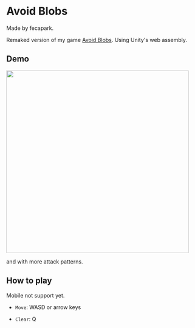 # Avoid Blobs

Made by fecapark.

Remaked version of my game [Avoid Blobs](https://github.com/pshtony1/avoid-blobs). Using Unity's web assembly.

## Demo

<img src="https://github.com/fecapark/avoid-blobs-wasm/assets/101973955/61bd33ce-1e72-4169-a9e2-a03943babe5f" width="480" />

and with more attack patterns.

## How to play

Mobile not support yet.

- `Move`: WASD or arrow keys

- `Clear`: Q
